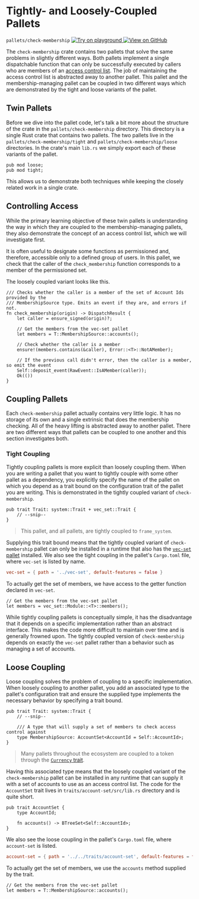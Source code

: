 # Tightly- and Loosely-Coupled Pallets

`pallets/check-membership`
[
	![Try on playground](https://img.shields.io/badge/Playground-Try%20it!-brightgreen?logo=Parity%20Substrate)
](https://playground-staging.substrate.dev/?deploy=recipes&files=%2Fhome%2Fsubstrate%2Fworkspace%2Fpallets%2Fcheck-membership%2Fsrc%2Flib.rs)
[
	![View on GitHub](https://img.shields.io/badge/Github-View%20Code-brightgreen?logo=github)
](https://github.com/substrate-developer-hub/recipes/tree/master/pallets/check-membership/src/lib.rs)

The `check-membership` crate contains two pallets that solve the same problems in slightly different
ways. Both pallets implement a single dispatchable function that can only be successfully executed
by callers who are members of an
[access control list](https://en.wikipedia.org/wiki/Access-control_list). The job of maintaining the
access control list is abstracted away to another pallet. This pallet and the membership-managing
pallet can be coupled in two different ways which are demonstrated by the tight and loose variants
of the pallet.

## Twin Pallets

Before we dive into the pallet code, let's talk a bit more about the structure of the crate in the
`pallets/check-membership` directory. This directory is a single Rust crate that contains two
pallets. The two pallets live in the `pallets/check-membership/tight` and
`pallets/check-membership/loose` directories. In the crate's main `lib.rs` we simply export each of
these variants of the pallet.

```rust, ignore
pub mod loose;
pub mod tight;
```

This allows us to demonstrate both techniques while keeping the closely related work in a single
crate.

## Controlling Access

While the primary learning objective of these twin pallets is understanding the way in which they
are coupled to the membership-managing pallets, they also demonstrate the concept of an access
control list, which we will investigate first.

It is often useful to designate some functions as permissioned and, therefore, accessible only to a
defined group of users. In this pallet, we check that the caller of the `check_membership` function
corresponds to a member of the permissioned set.

The loosely coupled variant looks like this.

```rust, ignore
/// Checks whether the caller is a member of the set of Account Ids provided by the
/// MembershipSource type. Emits an event if they are, and errors if not.
fn check_membership(origin) -> DispatchResult {
	let caller = ensure_signed(origin)?;

	// Get the members from the vec-set pallet
	let members = T::MembershipSource::accounts();

	// Check whether the caller is a member
	ensure!(members.contains(&caller), Error::<T>::NotAMember);

	// If the previous call didn't error, then the caller is a member, so emit the event
	Self::deposit_event(RawEvent::IsAMember(caller));
	Ok(())
}
```

## Coupling Pallets

Each `check-membership` pallet actually contains very little logic. It has no storage of its own and
a single extrinsic that does the membership checking. All of the heavy lifting is abstracted away to
another pallet. There are two different ways that pallets can be coupled to one another and this
section investigates both.

### Tight Coupling

Tightly coupling pallets is more explicit than loosely coupling them. When you are writing a pallet
that you want to tightly couple with some other pallet as a dependency, you explicitly specify the
name of the pallet on which you depend as a trait bound on the configuration trait of the pallet you
are writing. This is demonstrated in the tightly coupled variant of `check-membership`.

```rust, ignore
pub trait Trait: system::Trait + vec_set::Trait {
	// --snip--
}
```

> This pallet, and all pallets, are tightly coupled to `frame_system`.

Supplying this trait bound means that the tightly coupled variant of `check-membership` pallet can
only be installed in a runtime that also has the [`vec-set` pallet](./vec-set.md)
installed. We also see the tight coupling in the pallet's `Cargo.toml` file, where `vec-set` is
listed by name.

```toml
vec-set = { path = '../vec-set', default-features = false }
```

To actually get the set of members, we have access to the getter function declared in `vec-set`.

```rust, ignore
// Get the members from the vec-set pallet
let members = vec_set::Module::<T>::members();
```

While tightly coupling pallets is conceptually simple, it has the disadvantage that it depends on a
specific implementation rather than an abstract interface. This makes the code more difficult to
maintain over time and is generally frowned upon. The tightly coupled version of `check-membership`
depends on exactly the `vec-set` pallet rather than a behavior such as managing a set of accounts.

## Loose Coupling

Loose coupling solves the problem of coupling to a specific implementation. When loosely coupling to
another pallet, you add an associated type to the pallet's configuration trait and ensure the
supplied type implements the necessary behavior by specifying a trait bound.

```rust, ignore
pub trait Trait: system::Trait {
	// --snip--

	/// A type that will supply a set of members to check access control against
	type MembershipSource: AccountSet<AccountId = Self::AccountId>;
}
```

> Many pallets throughout the ecosystem are coupled to a token through the
> [`Currency` trait](https://substrate.dev/rustdocs/v2.0.0/frame_support/traits/trait.Currency.html).

Having this associated type means that the loosely coupled variant of the `check-membership` pallet
can be installed in any runtime that can supply it with a set of accounts to use as an access
control list. The code for the `AccountSet` trait lives in `traits/account-set/src/lib.rs` directory
and is quite short.

```rust, ignore
pub trait AccountSet {
	type AccountId;

	fn accounts() -> BTreeSet<Self::AccountId>;
}
```

We also see the loose coupling in the pallet's `Cargo.toml` file, where `account-set` is listed.

```toml
account-set = { path = '../../traits/account-set', default-features = false }
```

To actually get the set of members, we use the `accounts` method supplied by the trait.

```rust, ignore
// Get the members from the vec-set pallet
let members = T::MembershipSource::accounts();
```
